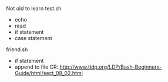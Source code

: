 Not old to learn
test.sh
- echo
- read
- if statement
- case statement

friend.sh
- if statement
- append to file
CR: http://www.tldp.org/LDP/Bash-Beginners-Guide/html/sect_08_02.html